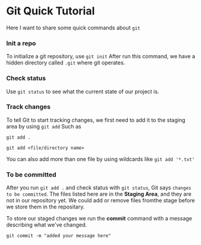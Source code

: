 # Git Quick Tutorial
Here I want to share some quick commands about `git`

### Init a repo
To initialize a git repository, use `git init`
After run this command, we have a hidden directory called `.git` where git operates.

### Check status
Use `git status` to see what the current state of our project is.


### Track changes
To tell Git to start tracking changes, we first need to add it to the staging area by using `git add`
Such as
```git
git add .

git add <file/directory name>
```

You can also add more than one file by using wildcards like `git add '*.txt'`

### To be committed
After you run `git add .` and check status with `git status`, Git says `changes to be committed`.
The files listed here are in the **Staging Area**, and they are not in our repository yet. We could add or remove files fromthe stage before we store them in the repositary.

To store our staged changes we run the **commit** command with a message describing what we've changed.
```
git commit -m "added your message here"
```


